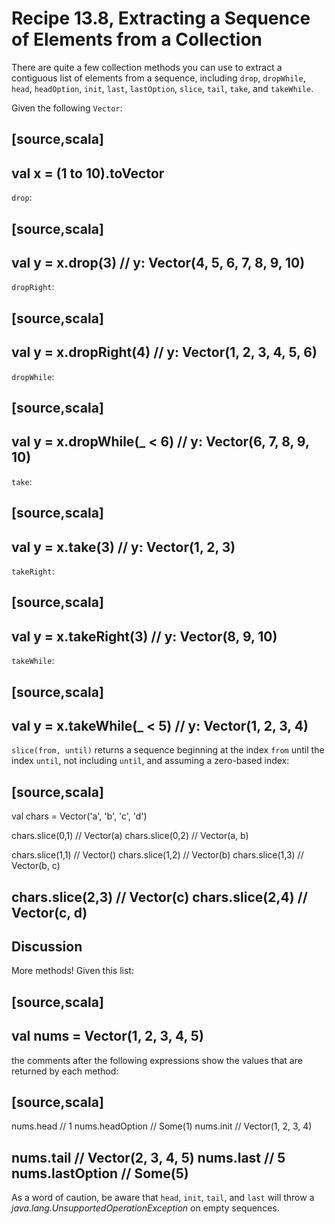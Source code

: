 # Recipe 13.8, Extracting a Sequence of Elements from a Collection


There are quite a few collection methods you can use to extract a contiguous list of elements from a sequence, including `drop`, `dropWhile`, `head`, `headOption`, `init`, `last`, `lastOption`, `slice`, `tail`, `take`, and `takeWhile`.

Given the following `Vector`:

[source,scala]
----
val x = (1 to 10).toVector
----

`drop`:

[source,scala]
----
val y = x.drop(3)            // y: Vector(4, 5, 6, 7, 8, 9, 10)
----

`dropRight`:

[source,scala]
----
val y = x.dropRight(4)       // y: Vector(1, 2, 3, 4, 5, 6)
----

`dropWhile`:

[source,scala]
----
val y = x.dropWhile(_ < 6)   // y: Vector(6, 7, 8, 9, 10)
----

`take`:

[source,scala]
----
val y = x.take(3)            // y: Vector(1, 2, 3)
----

`takeRight`:

[source,scala]
----
val y = x.takeRight(3)       // y: Vector(8, 9, 10)
----

`takeWhile`:

[source,scala]
----
val y = x.takeWhile(_ < 5)   // y: Vector(1, 2, 3, 4)
----

`slice(from, until)` returns a sequence beginning at the index `from` until the index `until`, not including `until`, and assuming a zero-based index:

[source,scala]
----
val chars = Vector('a', 'b', 'c', 'd')

chars.slice(0,1)   // Vector(a)
chars.slice(0,2)   // Vector(a, b)

chars.slice(1,1)   // Vector()
chars.slice(1,2)   // Vector(b)
chars.slice(1,3)   // Vector(b, c)

chars.slice(2,3)   // Vector(c)
chars.slice(2,4)   // Vector(c, d)
----


## Discussion

More methods! Given this list:

[source,scala]
----
val nums = Vector(1, 2, 3, 4, 5)
----

the comments after the following expressions show the values that are returned by each method:

[source,scala]
----
nums.head         // 1
nums.headOption   // Some(1)
nums.init         // Vector(1, 2, 3, 4)

nums.tail         // Vector(2, 3, 4, 5)
nums.last         // 5
nums.lastOption   // Some(5)
----

As a word of caution, be aware that `head`, `init`, `tail`, and `last` will throw a _java.lang.UnsupportedOperationException_ on empty sequences.







